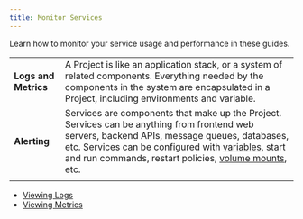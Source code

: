 ```yaml
---
title: Monitor Services
---
```


Learn how to monitor your service usage and performance in these guides.

|||
|-|-|
| **Logs and Metrics** | A Project is like an application stack, or a system of related components.  Everything needed by the components in the system are encapsulated in a Project, including environments and variable.                                                                                   |
| **Alerting** | Services are components that make up the Project. Services can be anything from frontend web servers, backend APIs, message queues, databases, etc.  Services can be configured with [variables](/guides/use-variables), start and run commands, restart policies, [volume mounts](/guides/use-volumes), etc. |
|||

- [Viewing Logs](/how-to/view-logs)
- [Viewing Metrics](how-to/view-metrics)